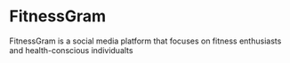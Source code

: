 # FitnessGram
FitnessGram is a social media platform that focuses on fitness enthusiasts and health-conscious individualts
